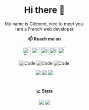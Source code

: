 
<h1 align="center"> Hi there 👋</h1>
<p align="center">
My name is Clément, nice to meet you.<br>
I am a French web developer.
</p>
<p align="center"><b>📫 Reach me on </b></p>
<p align="center">
  <a href="https://github.com/clementp0" target="_blank"><img alt="Code" src="https://img.shields.io/badge/GitHub-A41CFE?style=flat-square&logo=github&logoColor=white" height="25"></a>
  <a href="https://clementpommerie.com" target="_blank"><img alt="website" src="https://img.shields.io/badge/website-1C1C1C?style=flat-square&logo=About.me&logoColor=white" height="25"></a>
  <a href="https://instagram.com/clement.po" target="_blank"><img alt="instagram" src="https://img.shields.io/badge/Instagram-E4405F?style=flat-square&logo=instagram&logoColor=white" height="25"></a>
  <a href="https://www.linkedin.com/in/cl%C3%A9ment-pommerie-a87004150" target="_blank"><img alt="linkedin" src="https://img.shields.io/badge/LinkedIn-0077B5?style=flat-square&logo=linkedin&logoColor=white" height="25"></a>
  <a href="mailto:clement.pommerie@gmail.com" target="_blank"><img alt="mail" src="https://img.shields.io/badge/Contact-D14836?style=flat-square&logo=gmail&logoColor=white" height="25"></a>
</p>
<p align="center">
  <img alt="Code" src="https://img.shields.io/badge/Hackintosh-999999?style=flat-square&logo=apple&logoColor=white">
  <img alt="Code" src="https://img.shields.io/badge/Windows-0078D6?style=flat-square&logo=windows&logoColor=white">
  <img alt="Code" src="https://img.shields.io/badge/Linux-FCC624?style=flat-square&logo=linux&logoColor=black">
</p>
<p align="center">
  <a href="https://clementpommerie.com" target="_blank"><img src="https://img.shields.io/website.svg?label=Resume&style=flat-square&down_color=red&down_message=down&up_color=green&up_message=up&url=http%3A%2F%2Fclementpommerie.com"></a>
  <a href="https://a2urbex.eu" target="_blank"><img src="https://img.shields.io/website.svg?label=a2urbex&style=flat-square&down_color=red&down_message=down&up_color=green&up_message=up&url=http%3A%2F%2Fa2urbex.eu"></a>
  <a href="https://fabbbr.com" target="_blank"><img src="https://img.shields.io/website.svg?label=FABBBR&style=flat-square&down_color=red&down_message=down&up_color=green&up_message=up&url=http%3A%2F%2fabbbr.com"></a>
</p>
<h1></h1>
<p align="center"><b> 📈 Stats </b></p>
<p align="center">
  <img src="https://github-readme-stats.vercel.app/api?username=clementp0&show_icons=true&theme=transparent&hide=contribs"> 
  <img src="https://github-readme-stats.vercel.app/api/top-langs/?username=clementp0&layout=compact&hide=css,html&theme=transparent">
</p>

